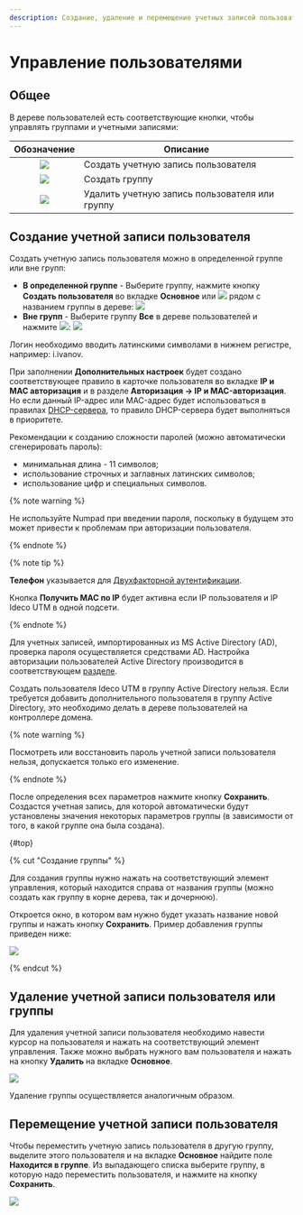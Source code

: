 ```yaml
---
description: Создание, удаление и перемещение учетных записей пользователей.
---
```


# Управление пользователями

## Общее

В дереве пользователей есть соответствующие кнопки, чтобы управлять группами и учетными записями:

|                                    Обозначение          | Описание                                       |
| :-----------------------------------------------------: | ---------------------------------------------- |
| ![](../../../../_images/icon-add-user.svg)         | Создать учетную запись пользователя            |
| ![](../../../../_images/icon-folder.svg)           | Создать группу                                 |
| ![](../../../../_images/icon-delete.svg)           | Удалить учетную запись пользователя или группу |

## Создание учетной записи пользователя

Создать учетную запись пользователя можно в определенной группе или вне групп:
* **В определенной группе** - Выберите группу, нажмите кнопку **Создать пользователя** во вкладке **Основное** или ![](../../../../_images/icon-add-user.svg) рядом с названием группы в дереве:
    ![](../../../../_images/user-management.gif)
* **Вне групп** - Выберите группу **Все** в дереве пользователей и нажмите ![](../../../../_images/icon-add-user.svg):
    ![](../../../../_images/user-management4.gif)

Логин необходимо вводить латинскими символами в нижнем регистре, например: i.ivanov. 

При заполнении **Дополнительных настроек** будет создано соответствующее правило в карточке пользователя во вкладке **IP и MAC авторизация** и в разделе **Авторизация -> IP и MAC-авторизация**. \
Но если данный IP-адрес или MAC-адрес будет использоваться в правилах [DHCP-сервера](../../services/dhcp.md), то правило DHCP-сервера будет выполняться в приоритете.

Рекомендации к созданию сложности паролей (можно автоматически сгенерировать пароль): 
* минимальная длина - 11 символов; 
* использование строчных и заглавных латинских символов; 
* использование цифр и специальных символов. 

{% note warning %}

Не используйте Numpad при введении пароля, поскольку в будущем это может привести к проблемам при авторизации пользователя.

{% endnote %}

{% note tip %}

**Телефон** указывается для [Двухфакторной аутентификации](../two-factor-authentication.md).

Кнопка **Получить MAC по IP** будет активна если IP пользователя и IP Ideco UTM в одной подсети.

{% endnote %}

Для учетных записей, импортированных из MS Active Directory (AD), проверка пароля осуществляется средствами AD. Настройка авторизации пользователей Active Directory производится в соответствующем [разделе](../active-directory/active-directory-user-authorization.md).

Создать пользователя Ideco UTM в группу Active Directory нельзя. Если требуется добавить дополнительного пользователя в группу Active Directory, это необходимо делать в дереве пользователей на контроллере домена.

{% note warning %}

Посмотреть или восстановить пароль учетной записи пользователя нельзя, допускается только его изменение.

{% endnote %}

После определения всех параметров нажмите кнопку **Сохранить**. Создастся учетная запись, для которой автоматически будут установлены значения некоторых параметров группы (в зависимости от того, в какой группе она была создана).

{#top}

{% cut "Создание группы" %}

Для создания группы нужно нажать на соответствующий элемент управления, который находится справа от названия группы (можно создать как группу в корне дерева, так и дочернюю).

Откроется окно, в котором вам нужно будет указать название новой группы и нажать кнопку **Сохранить**. Пример добавления группы приведен ниже:

![](../../../../_images/user-management1.gif)

{% endcut %}

## Удаление учетной записи пользователя или группы

Для удаления учетной записи пользователя необходимо навести курсор на пользователя и нажать на соответствующий элемент управления. Также можно выбрать нужного вам пользователя и нажать на кнопку **Удалить** на вкладке **Основное**.

![](../../../../_images/user-management2.gif)

Удаление группы осуществляется аналогичным образом.

## Перемещение учетной записи пользователя
Чтобы переместить учетную запись пользователя в другую группу, выделите этого пользователя и на вкладке **Основное** найдите поле **Находится в группе**. Из выпадающего списка выберите группу, в которую надо переместить пользователя, и нажмите на кнопку **Сохранить**.

![](../../../../_images/user-management3.gif)
